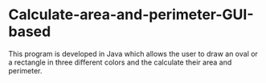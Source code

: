 # Calculate-area-and-perimeter-GUI-based
This program is developed in Java which allows the user to draw an oval or a rectangle in three different colors and the calculate their area and perimeter.
